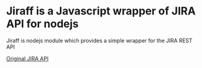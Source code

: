 # Jiraff is a Javascript wrapper of JIRA API for nodejs

Jiraff is nodejs module which provides a simple wrapper for the JIRA REST API

[Original JIRA API](https://docs.atlassian.com/jira/REST/latest/)
